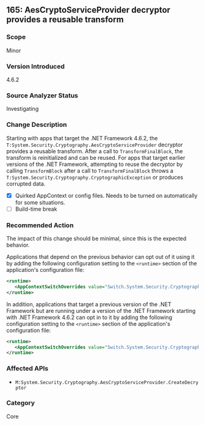 ## 165: AesCryptoServiceProvider decryptor provides a reusable transform

### Scope
Minor

### Version Introduced
4.6.2

### Source Analyzer Status
Investigating

### Change Description
Starting with apps that target the .NET Framework 4.6.2, the `T:System.Security.Cryptography.AesCryptoServiceProvider` decryptor provides a reusable transform. After a call to `TransformFinalBlock`, the transform is reinitialized and can be reused.
For apps that target earlier versions of the .NET Framework, attempting to reuse the decryptor by calling `TransformBlock` after a call to `TransformFinalBlock` throws a `T:System.Security.Cryptography.CryptographicException` or produces corrupted data.

- [X] Quirked AppContext or config files. Needs to be turned on automatically for some situations.
- [ ] Build-time break

### Recommended Action
The impact of this change should be minimal, since this is the expected behavior.

Applications that depend on the previous behavior can opt out of it using it by adding the following configuration setting to the `<runtime>` section of the application's configuration file:

   ```xml
   <runtime>
      <AppContextSwitchOverrides value="Switch.System.Security.Cryptography.AesCryptoServiceProvider.DontCorrectlyResetDecryptor=true"/>
  </runtime>
   ```

In addition, applications that target a previous version of the .NET Framework but are running under a version of the .NET Framework starting with .NET Framework 4.6.2 can opt in to it by adding the following configuration setting to the `<runtime>` section of the application's configuration file:

   ```xml
   <runtime>
      <AppContextSwitchOverrides value="Switch.System.Security.Cryptography.AesCryptoServiceProvider.DontCorrectlyResetDecryptor=false"/>
   </runtime>
   ```

### Affected APIs
- `M:System.Security.Cryptography.AesCryptoServiceProvider.CreateDecryptor`

### Category
Core

<!--
    ### Original Bug
    205301
-->


